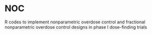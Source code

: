 # NOC
R codes to implement nonparametric overdose control and fractional nonparametric overdose control designs in phase I dose-finding trials
